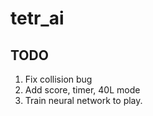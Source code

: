 # tetr_ai

## TODO

  1. Fix collision bug
  2. Add score, timer, 40L mode
  3. Train neural network to play.
